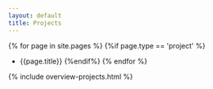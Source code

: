 ```yaml
---
layout: default
title: Projects
---
```


{% for page in site.pages %}
{%if page.type == 'project' %}
- {{page.title}}
{%endif%}
{% endfor %}

{% include overview-projects.html %}